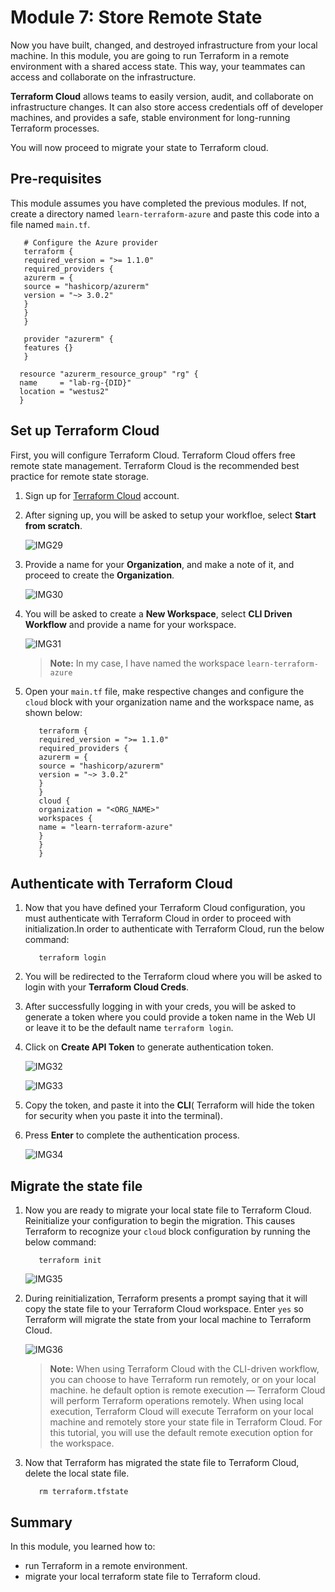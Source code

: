 # Module 7: Store Remote State

Now you have built, changed, and destroyed infrastructure from your local machine. In this module, you are going to run Terraform in a remote environment with a shared access state. This way, your teammates can access and collaborate on  the infrastructure.

**Terraform Cloud** allows teams to easily version, audit, and collaborate on infrastructure changes. It can also store access credentials off of developer machines, and provides a safe, stable environment for long-running Terraform processes.

You will now proceed to migrate your state to Terraform cloud.

## Pre-requisites

This module assumes you have completed the previous modules. If not, create a directory named `learn-terraform-azure` and paste this code into a file named `main.tf`.

   ```
      # Configure the Azure provider
      terraform {
      required_version = ">= 1.1.0"
      required_providers {
      azurerm = {
      source = "hashicorp/azurerm"
      version = "~> 3.0.2"
      }
      }
      }
      
      provider "azurerm" {
      features {}
      }
     
     resource "azurerm_resource_group" "rg" {
     name     = "lab-rg-{DID}"
     location = "westus2"
     }
  ```
  
  ## Set up Terraform Cloud
  
First, you will configure Terraform Cloud. Terraform Cloud offers free remote state management. Terraform Cloud is the recommended best practice for remote state storage.

1. Sign up for [Terraform Cloud](https://app.terraform.io/signup/account) account.

2. After signing up, you will be asked to setup your workfloe, select **Start from scratch**.

   ![IMG29](https://github.com/SD-14/EduLabs/blob/SD/Hashicorp/Azure/Images/Img29.png?raw=true)

3. Provide a name for your **Organization**, and make a note of it, and proceed to create the **Organization**.

   ![IMG30](https://github.com/SD-14/EduLabs/blob/SD/Hashicorp/Azure/Images/Img30.png?raw=true)

4. You will be asked to create a **New Workspace**, select **CLI Driven Workflow** and provide a name for your workspace.

   ![IMG31](https://github.com/SD-14/EduLabs/blob/SD/Hashicorp/Azure/Images/Img31.png?raw=true)
   >**Note:** In my case, I have named the workspace `learn-terraform-azure`

5. Open your `main.tf` file, make respective changes and configure the `cloud` block with your organization name and the workspace name, as shown below:

   ```
      terraform {
      required_version = ">= 1.1.0"
      required_providers {
      azurerm = {
      source = "hashicorp/azurerm"
      version = "~> 3.0.2"
      }
      }
      cloud {
      organization = "<ORG_NAME>"
      workspaces {
      name = "learn-terraform-azure"
      }
      }
      }
   ```
   
## Authenticate with Terraform Cloud

1. Now that you have defined your Terraform Cloud configuration, you must authenticate with Terraform Cloud in order to proceed with initialization.In order to authenticate with Terraform Cloud, run the below command:

   ```
      terraform login
   ```
   
2. You will be redirected to the Terraform cloud where you will be asked to login with your **Terraform Cloud Creds**.

3. After successfully logging in with your creds, you will be asked to generate a token where you could provide a token name in the Web UI or leave it to be the default name `terraform login`.

4. Click on **Create API Token** to generate authentication token.

   ![IMG32](https://github.com/SD-14/EduLabs/blob/SD/Hashicorp/Azure/Images/Img32.png?raw=true)

   ![IMG33](https://github.com/SD-14/EduLabs/blob/SD/Hashicorp/Azure/Images/Img33.png?raw=true)

5. Copy the token, and paste it into the **CLI**( Terraform will hide the token for security when you paste it into the terminal).

6. Press **Enter** to complete the authentication process.

   ![IMG34](https://github.com/SD-14/EduLabs/blob/SD/Hashicorp/Azure/Images/Img34.png?raw=true)

## Migrate the state file

1. Now you are ready to migrate your local state file to Terraform Cloud. Reinitialize your configuration to begin the migration. This causes Terraform to recognize your `cloud` block configuration by running the below command:

   ```
      terraform init
   ```
    ![IMG35](https://github.com/SD-14/EduLabs/blob/SD/Hashicorp/Azure/Images/Img35.png?raw=true)  
  
2. During reinitialization, Terraform presents a prompt saying that it will copy the state file to your Terraform Cloud workspace. Enter `yes` so Terraform will migrate the state from your local machine to Terraform Cloud.

    ![IMG36](https://github.com/SD-14/EduLabs/blob/SD/Hashicorp/Azure/Images/Img36.png?raw=true)

    >**Note:** When using Terraform Cloud with the CLI-driven workflow, you can choose to have Terraform run remotely, or on your local machine. he default option is remote execution — Terraform Cloud will perform Terraform operations remotely. When using local execution, Terraform Cloud will execute Terraform on your local machine and remotely store your state file in Terraform Cloud. For this tutorial, you will use the default remote execution option for the workspace.

3. Now that Terraform has migrated the state file to Terraform Cloud, delete the local state file.

   ```
      rm terraform.tfstate
   ```
   
## Summary

In this module, you learned how to:

   - run Terraform in a remote environment.
   - migrate your local terraform state file to Terraform cloud.
